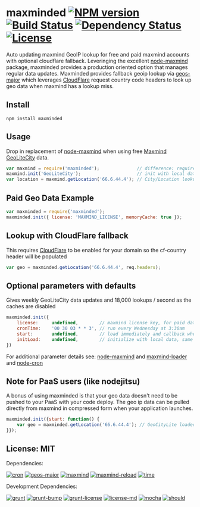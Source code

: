 # maxminded [![NPM version](https://badge.fury.io/js/maxminded.png?branch=master)](http://badge.fury.io/js/maxminded) [![Build Status](https://travis-ci.org/angleman/maxminded.png?branch=master)](https://travis-ci.org/angleman/maxminded) [![Dependency Status](https://gemnasium.com/angleman/maxminded.png?branch=master)](https://gemnasium.com/angleman/maxminded) [![License](http://badgr.co/use/MIT.png?bg=%234ed50e)](#licensemit)

Auto updating maxmind GeoIP lookup for free and paid maxmind accounts with optional cloudflare fallback. Leveringing the excellent [node-maxmind](https://github.com/runk/node-maxmind) package, maxminded provides a production oriented option that manages regular data updates. Maxminded provides fallback geoip lookup via [geos-major](https://github.com/angleman/geos-major) which leverages [CloudFlare](https://cloudflare.com) request country code headers to look up geo data when maxmind has a lookup miss.

## Install

```
npm install maxminded
```

## Usage

Drop in replacement of [node-maxmind](https://github.com/runk/node-maxmind) when using free [Maxmind GeoLiteCity](http://dev.maxmind.com/geoip/legacy/geolite/) data.

```js
var maxmind = require('maxminded');              // difference: require maxminded instead of maxmind
maxmind.init('GeoLiteCity');                     // init with local data and Wednesday updates 
var location = maxmind.getLocation('66.6.44.4'); // City/Location lookup
```

## Paid Geo Data Example

```js
var maxminded = require('maxminded');
maxminded.init({ license: 'MAXMIND_LICENSE', memoryCache: true });
```

## Lookup with CloudFlare fallback

This requires [CloudFlare](http://cloudflare.com) to be enabled for your domain so the cf-country header will be populated

```js
var geo = maxminded.getLocation('66.6.44.4', req.headers); 
```


## Optional parameters with defaults

Gives weekly GeoLiteCity data updates and 18,000 lookups / second as the caches are disabled

```js
maxminded.init({
	license:     undefined,        // maxmind license key, for paid data. Ex: 'S0meK3yIdHere'
	cronTime:    '00 30 03 * * 3', // run every Wednesday at 3:30am
	start:       undefined,        // load immediately and callback when complete
	initLoad:    undefined,        // initialize with local data, same as init(string_filename)
})
```

For additional parameter details see: [node-maxmind](https://github.com/runk/node-maxmind) and [maxmind-loader](https://github.com/angleman/maxmind-loader) and [node-cron](https://github.com/ncb000gt/node-cron)

## Note for PaaS users (like nodejitsu)

A bonus of using maxminded is that your geo data doesn't need to be pushed to your PaaS with your code deploy. The geo ip data can be pulled directly from maxmind in compressed form when your application launches.

```js
maxminded.init({start: function() {
    var geo = maxminded.getLocation('66.6.44.4'); // GeoCityLite loaded w/weekly updates 
}});
```

## License: MIT

<!--- :angleman@license-md/begin -->
Dependencies:

[![cron](http://badgr.co/cron/MIT.png?bg=%23339e00 "cron@1.0.1 Massachusetts Institute of Technology")](http://github.com/ncb000gt/node-cron)
[![geos-major](http://badgr.co/geos-major/MIT.png?bg=%23339e00 "geos-major@1.1.3 Massachusetts Institute of Technology")](https://github.com/angleman/geos-major)
[![maxmind](http://badgr.co/maxmind/MIT.png?bg=%23339e00 "maxmind@0.3.2 Massachusetts Institute of Technology")](https://github.com/runk/node-maxmind)
[![maxmind-reload](http://badgr.co/maxmind-reload/MIT.png?bg=%23339e00 "maxmind-reload@0.1.6 Massachusetts Institute of Technology")](https://github.com/angleman/maxmind-reload)
[![time](http://badgr.co/time/MIT*.png?bg=%23339e00 "time@0.9.2 Massachusetts Institute of Technology (text scan guess)")](https://github.com/TooTallNate/node-time)


Development Dependencies:

[![grunt](http://badgr.co/grunt/MIT.png?bg=%23339e00 "grunt@0.4.1 Massachusetts Institute of Technology")](https://github.com/gruntjs/grunt)
[![grunt-bump](http://badgr.co/grunt-bump/Unknown.png "grunt-bump@0.0.11 Unknown License")](https://github.com/vojtajina/grunt-bump)
[![grunt-license](http://badgr.co/grunt-license/MIT.png?bg=%23339e00 "grunt-license@0.1.4 Massachusetts Institute of Technology")](https://github.com/AceMetrix/grunt-license)
[![license-md](http://badgr.co/license-md/MIT.png?bg=%23339e00 "license-md@0.3.6 Massachusetts Institute of Technology")](https://github.com/angleman/license-md)
[![mocha](http://badgr.co/mocha/Unknown.png "mocha@1.12.1 Unknown License")](https://github.com/visionmedia/mocha)
[![should](http://badgr.co/should/MIT*.png?bg=%23339e00 "should@1.2.2 Massachusetts Institute of Technology (text scan guess)")](https://github.com/visionmedia/should.js)

<!--- :angleman@license-md/end -->